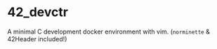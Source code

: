 # 42_devctr
A minimal C development docker environment with vim. (`norminette` &amp; 42Header included!)
